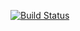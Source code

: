 [![Build Status](https://travis-ci.org/twitter/flight.png?branch=test_flight_jasmine)](http://travis-ci.org/twitter/flight)